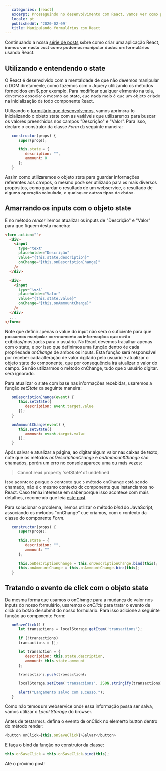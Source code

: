 ```yaml
---
   categories: [react]
   excerpt: Prosseguindo no desenvolvimento com React, vamos ver como podemos fazer operações com formulários usando esta biblioteca
   locale: pt
   publishedAt: '2020-02-09'
   title: Manipulando formulários com React
---
```


Continuando a nossa [série de posts](/series/dotnet-do-zero) sobre como criar uma aplicação React, iremos ver neste post como podemos manipular dados em formulários usando React.

## Utilizando e entendendo o state

O React é desenvolvido com a mentalidade de que não devemos manipular o DOM diretamente, como fazemos com o Jquery utilizando os métodos fornecidos em $, por exemplo. Para modificar qualquer elemento na tela, devemos associar o mesmo ao state, que nada mais é que um objeto criado na inicialização de todo componente React.

Utilizando o [formulário que desenvolvemos](/conceitos-basicos-react), vamos aprimora-lo inicializando o objeto state com as variáveis que utilizaremos para buscar os valores preenchidos nos campos "Descrição" e "Valor". Para isso, declare o construtor da classe _Form_ da seguinte maneira:

```javascript
   constructor(props) {
      super(props);

      this.state = {
         description: "",
         ammount: 0
      };
   }
```

Assim como utilizaremos o objeto state para guardar informações referentes aos campos, o mesmo pode ser utilizado para os mais diversos propósitos, como guardar o resultado de um webservice, o resultado de alguma operação calculada, e quaisquer outros tipos de dados.

## Amarrando os inputs com o objeto state

E no método _render_ iremos atualizar os inputs de "Descrição" e "Valor" para que fiquem desta maneira:

```html
<form action="">
  <div>
    <input
      type="text"
      placeholder="Descrição"
      value="{this.state.description}"
      onChange="{this.onDescriptionChange}"
    />
  </div>

  <div>
    <input
      type="text"
      placeholder="Valor"
      value="{this.state.value}"
      onChange="{this.onAmmountChange}"
    />
  </div>
  ...
</form>
```

Note que definir apenas o value do input não será o suficiente para que possamos manipular corretamente as informações que serão exibidas/mostradas para o usuário. No React devemos trabalhar apenas com o state, e por isso que definimos uma função dentro de cada propriedade _onChange_ de ambos os inputs. Esta função será responsável por receber cada alteração de valor digitado pelo usuário e atualizar o objeto state do componente, que por consequência irá atualizar o valor do campo. Se não utilizarmos o método onChange, tudo que o usuário digitar. será ignorado.

Para atualizar o state com base nas informações recebidas, usaremos a função _setState_ da seguinte maneira:

```javascript
   onDescriptionChange(event) {
      this.setState({
         description: event.target.value
      });
   }

   onAmmountChange(event) {
      this.setState({
         ammount: event.target.value
      });
   }
```

Após salvar e atualizar a página, ao digitar algum valor nas caixas de texto, note que os métodos _onDescriptionChange_ e _onAmmountChange_ são chamados, porém um erro no console aparece uma ou mais vezes:

> Cannot read property 'setState' of undefined

Isso acontece porque o contexto que o método onChange está sendo chamado, não é o mesmo contexto do componente que instanciamos no React. Caso tenha interesse em saber porque isso acontece com mais detalhes, recomendo que leia [este post](https://www.freecodecamp.org/news/this-is-why-we-need-to-bind-event-handlers-in-class-components-in-react-f7ea1a6f93eb/)

Para solucionar o problema, iremos utilizar o método _bind_ do JavaScript, associando os métodos "onChange" que criamos, com o contexto da classe do componente _Form_.

```javascript
   constructor(props) {
      super(props);

      this.state = {
         description: "",
         ammount: ""
      };

      this.onDescriptionChange = this.onDescriptionChange.bind(this);
      this.onAmmountChange = this.onAmmountChange.bind(this);
   }
```

## Tratando o evento de click com o objeto state

Da mesma forma que usamos o onChange para a mudança de valor nos inputs do nosso formulário, usaremos o _onClick_ para tratar o evento de click do botão de submit do nosso formulário. Para isso adicione a seguinte função ao componente Form:

```javascript
   onSaveClick() {
      let transactions = localStorage.getItem('transactions');

      if (!transactions)
      transactions = [];

      let transaction = {
         description: this.state.description,
         ammount: this.state.ammount
      };

      transactions.push(transaction);

      localStorage.setItem('transactions', JSON.stringify(transactions));

      alert("Lançamento salvo com sucesso.");
   }
```

Como não temos um webservice onde essa informação possa ser salva, vamos utilizar o _Local Storage_ do browser.

Antes de testarmos, defina o evento de onClick no elemento button dentro do método render:

```javascript
<button onClick={this.onSaveClick}>Salvar</button>
```

E faça o bind da função no construtor da classe:

```javascript
this.onSaveClick = this.onSaveClick.bind(this);
```

Até o próximo post!
